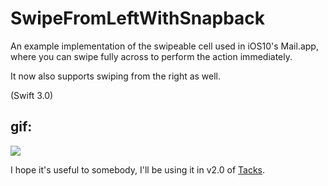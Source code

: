 # SwipeFromLeftWithSnapback
An example implementation of the swipeable cell used in iOS10's Mail.app, where you can swipe fully across to perform the action immediately.

It now also supports swiping from the right as well.

(Swift 3.0)

## gif:
<img src="https://www.dropbox.com/s/4hx9rgjon0wfevi/swipeable%20example.gif?dl=1i" />

I hope it's useful to somebody, I'll be using it in v2.0 of [Tacks](http://www.tacks.cc).
